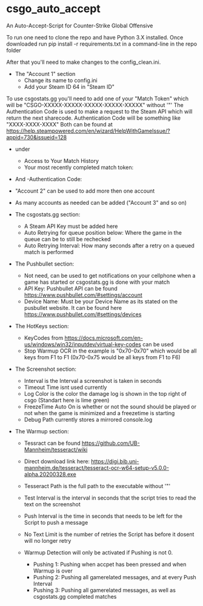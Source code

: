 # csgo_auto_accept
An Auto-Accept-Script for Counter-Strike Global Offensive

To run one need to clone the repo and have Python 3.X installed.
Once downloaded run pip install -r requirements.txt in a command-line in the repo folder

After that you'll need to make changes to the config_clean.ini.
- The "Account 1" section
	- Change its name to config.ini
	- Add your Steam ID 64 in "Steam ID"

To use csgostats.gg you'll need to add one of your "Match Token" which will be "CSGO-XXXXX-XXXXX-XXXXX-XXXXX-XXXXX" without '"'
The Authentication Code is used to make a request to the Steam API which will return the next sharecode. Authentication Code will be something like "XXXX-XXXX-XXXX"
Both can be found at https://help.steampowered.com/en/wizard/HelpWithGameIssue/?appid=730&issueid=128
- under
	- Access to Your Match History
	- Your most recently completed match token:
- And
	-Authentication Code:

- "Account 2" can be used to add more then one account
- As many accounts as needed can be added ("Account 3" and so on)

- The csgostats.gg section:
	- A Steam API Key must be added here
	- Auto Retrying for queue position below: Where the game in the queue can be to still be rechecked
	- Auto Retrying Interval: How many seconds after a retry on a queued match is performed
	
- The Pushbullet section:
	- Not need, can be used to get notifications on your cellphone when a game has started or csgostats.gg is done with your match
	- API Key: Pushbullet API can be found https://www.pushbullet.com/#settings/account
	- Device Name: Must be your Device Name as its stated on the pusbullet website. It can be found here https://www.pushbullet.com/#settings/devices

- The HotKeys section:
	- KeyCodes from https://docs.microsoft.com/en-us/windows/win32/inputdev/virtual-key-codes can be used
	- Stop Warmup OCR in the example is "0x70-0x70" which would be all keys from F1 to F1 (0x70-0x75 would be all keys from F1 to F6)
	
- The Screenshot section:
	- Interval is the Interval a screenshot is taken in seconds
	- Timeout Time isnt used currently
	- Log Color is the color the damage log is shown in the top right of csgo (Standart here is lime green)
	- FreezeTime Auto On is whether or not the sound should be played or not when the game is minimized and a freezetime is starting
	- Debug Path currently stores a mirrored console.log
	
- The Warmup section:
	- Tessract can be found https://github.com/UB-Mannheim/tesseract/wiki
	- Direct download link here: https://digi.bib.uni-mannheim.de/tesseract/tesseract-ocr-w64-setup-v5.0.0-alpha.20200328.exe
	- Tesseract Path is the full path to the executable without '"'
	- Test Interval is the interval in seconds that the script tries to read the text on the screenshot
	- Push Interval is the time in seconds that needs to be left for the Script to push a message
	- No Text Limit is the number of retries the Script has before it dosent will no longer retry
	
	- Warmup Detection will only be activated if Pushing is not 0.
		- Pushing 1: Pushing when accpet has been pressed and when Warmup is over
		- Pushing 2: Pushing all gamerelated messages, and at every Push Interval
		- Pushing 3: Pushing all gamerelated messages, as well as csgostats.gg completed matches
